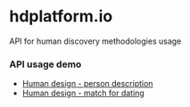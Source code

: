 # hdplatform.io

API for human discovery methodologies usage
 
### API usage demo 

* [Human design - person description](http://demo.api.hdplatform.io/humandesign/examples/person.html)
* [Human design - match for dating](http://demo.api.hdplatform.io/humandesign/examples/composite.html)

